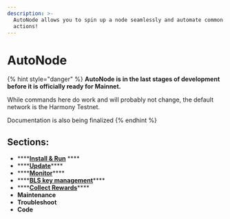 ```yaml
---
description: >-
  AutoNode allows you to spin up a node seamlessly and automate common validator
  actions!
---
```


# AutoNode

{% hint style="danger" %}
**AutoNode is in the last stages of development before it is officially ready for Mainnet.**

While commands here do work and will probably not change, the default network is the Harmony Testnet.  
  
Documentation is also being finalized
{% endhint %}

## **Sections:**

* \*\*\*\*[**Install & Run**](https://docs.harmony.one/home/validators/autonode/install-and-run) ****
* \*\*\*\*[**Update**](https://docs.harmony.one/home/validators/autonode/update)\*\*\*\*
* \*\*\*\*[**Monitor**](https://docs.harmony.one/home/validators/autonode/monitor)\*\*\*\*
* \*\*\*\*[**BLS key management**](https://docs.harmony.one/home/validators/autonode/bls-key-management)\*\*\*\*
* \*\*\*\*[**Collect Rewards**](https://docs.harmony.one/home/validators/autonode/collect-rewards)\*\*\*\*
* **Maintenance**
* **Troubleshoot**
* **Code**

